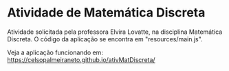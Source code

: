 # Atividade de Matemática Discreta

Atividade solicitada pela professora Elvira Lovatte, na disciplina Matemática Discreta.
O código da aplicação se encontra em "resources/main.js".

Veja a aplicação funcionando em: https://celsopalmeiraneto.github.io/ativMatDiscreta/
